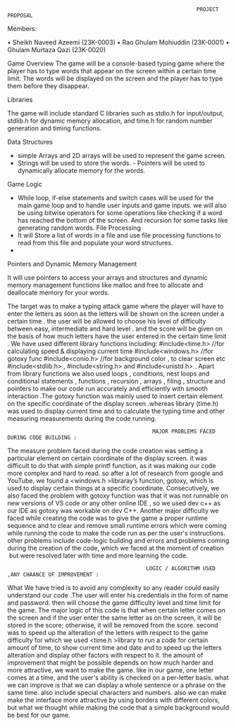                                                                 PROJECT PROPOSAL 
Members:

•	Sheikh Naveed Azeemi (23K-0003)
•	Rao Ghulam Mohiuddin (23K-0001)
•	Ghulam Murtaza Qazi (23K-0020)

Game Overview
 The game will be a console-based typing game where the player has to type words that appear on the screen within a certain time limit. The words will be displayed on  the screen and the player has to type them before they disappear.
 
Libraries

The game will include standard C libraries such as stdio.h for input/output, stdlib.h for dynamic memory allocation, and time.h for random number generation and timing functions.

Data Structures

   -  simple Arrays and 2D arrays will be used  to represent the game screen.
   - Strings will be used to store the words.
    - Pointers will be used to dynamically allocate memory for the words.
     
Game Logic

   - While loop, if-else statements and switch cases will be used  for the main game loop and to handle user inputs and game inputs.  we will also  be using  bitwise operators  for some operations like checking if a word has reached the bottom of the screen. And  recursion for some tasks like generating random words.
File Processing
   - It will Store a list of words in a file and use file processing functions to read from this file and populate your word structures.
   - 
Pointers and Dynamic Memory Management

   It will use pointers to access your arrays and structures and  dynamic memory management functions like malloc and free to allocate and deallocate memory for your words.
   
                                                                
The target was to make a typing attack game where the player will  have to enter the letters as soon as  the letters  will be shown on the screen under a certain time . the user will be allowed to choose his level of difficulty between easy, intermediate and hard level . and the score will be given on the basis of how much letters have the user entered in the certain time limit .
We have used different library functions including:
 #include<time.h>         //for calculating speed & displaying current time
#include<windows.h>      //for gotoxy func
#include<conio.h>        //for background color , to clear screen  etc
#include<stdlib.h> , #include<string.h>   and #include<unistd.h> .
Apart from library functions we also used loops , conditions, nest loops and conditional statements , functions , recursion , arrays , filing , structure and pointers to make our code run accurately and efficiently with smooth interaction .The gotoxy function was mainly used to insert certain element on the specific coordinate of the display screen .whereas library (time.h) was  used to display current time and to calculate the typing time and other measuring measurements during the code running.


                                                  MAJOR PROBLEMS FACED DURING CODE BUILDING :
                                                  
The measure problem faced during the code creation was setting a particular element on certain coordinate of the display screen. it was difficult to do that with simple printf function, as it was making our code more complex and hard to read. so after a lot of research from google and YouTube, we found a <windows.h >libraray’s function, gotoxy, which is used to display certain things at a specific coordinate. Consecutively, we also faced the problem with gotoxy function was that it was not runnable on new versions of VS code or any other online IDE , so we used dev c++ as our IDE as gotoxy was workable on dev C++. Another major difficulty we faced while creating the code was to give the game a proper runtime sequence and to clear and remove small runtime errors which were coming while running the code to make the code run as per the user's instructions. other problems include code-logic building and errors and problems coming during the creation of the code, which we faced at the moment of creation  but were resolved later with time and more learning the code.


                                                LOGIC / ALGORITHM USED ,ANY CHAANCE OF IMPROVEMENT :
What  We have tried is to avoid any complexity so any reader could easily understand our code .The user will enter his credentials in the form of name and password. then will choose the game difficulty level and time limit for the game. The major logic of this code is that  when certain letter comes on the screen and if the user enter the same letter as on the screen, it will be stored in the score; otherwise, it will be removed from the score. second was to speed up the alteration of the letters with respect to the game difficulty for which we used <time.h >library  to run a code for certain amount of time, to show current time and date and to speed up the letters alteration and display other factors with respect to it. the amount of improvement that might be possible depends on how much harder and more attractive, we want to make the game. like in our game, one letter comes at a time, and the user's ability is checked on a per-letter basis. what we can improve is that we can display a whole sentence or a phrase on the same time. also include special characters and numbers. also we can make make the interface more attractive by using borders with different colors, but what we  thought while making the code that a simple background would be best for our game.

                                                 
                                                                

